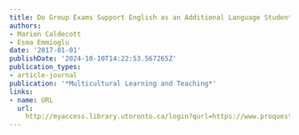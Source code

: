 ```yaml
---
title: Do Group Exams Support English as an Additional Language Student Learning?
authors:
- Marion Caldecott
- Esma Emmioglu
date: '2017-01-01'
publishDate: '2024-10-10T14:22:53.567265Z'
publication_types:
- article-journal
publication: '*Multicultural Learning and Teaching*'
links:
- name: URL
  url: 
    http://myaccess.library.utoronto.ca/login?qurl=https://www.proquest.com/docview/1895977548?accountid=14771&bdid=38382&_bd=yjkJ1mNZ2segX6z4bYcR%2FRw3Bsw%3D
---
```

